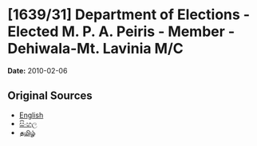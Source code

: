 # [1639/31] Department of Elections - Elected M. P. A. Peiris - Member - Dehiwala-Mt. Lavinia M/C

**Date:** 2010-02-06

## Original Sources

- [English](https://documents.gov.lk/view/extra-gazettes/2010/2/1639-31_E.pdf)
- [සිංහල](https://documents.gov.lk/view/extra-gazettes/2010/2/1639-31_S.pdf)
- [தமிழ்](https://documents.gov.lk/view/extra-gazettes/2010/2/1639-31_T.pdf)
